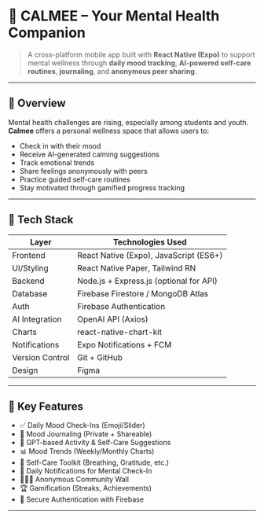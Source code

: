# 💚 CALMEE – Your Mental Health Companion

> A cross-platform mobile app built with **React Native (Expo)** to support mental wellness through **daily mood tracking**, **AI-powered self-care routines**, **journaling**, and **anonymous peer sharing**.

---

## 🧠 Overview

Mental health challenges are rising, especially among students and youth. **Calmee** offers a personal wellness space that allows users to:

- Check in with their mood
- Receive AI-generated calming suggestions
- Track emotional trends
- Share feelings anonymously with peers
- Practice guided self-care routines
- Stay motivated through gamified progress tracking

---

## 🚀 Tech Stack

| Layer        | Technologies Used                                 |
|-------------|----------------------------------------------------|
| Frontend     | React Native (Expo), JavaScript (ES6+)            |
| UI/Styling   | React Native Paper, Tailwind RN                   |
| Backend      | Node.js + Express.js (optional for API)           |
| Database     | Firebase Firestore / MongoDB Atlas                |
| Auth         | Firebase Authentication                           |
| AI Integration | OpenAI API (Axios)                             |
| Charts       | react-native-chart-kit                            |
| Notifications | Expo Notifications + FCM                        |
| Version Control | Git + GitHub                                  |
| Design       | Figma                                             |

---

## 📱 Key Features

- ✅ Daily Mood Check-Ins (Emoji/Slider)
- 📖 Mood Journaling (Private + Shareable)
- 🤖 GPT-based Activity & Self-Care Suggestions
- 📊 Mood Trends (Weekly/Monthly Charts)
- 🧘 Self-Care Toolkit (Breathing, Gratitude, etc.)
- 🔔 Daily Notifications for Mental Check-In
- 🧑‍🤝‍🧑 Anonymous Community Wall
- 🏆 Gamification (Streaks, Achievements)
- 🔐 Secure Authentication with Firebase

---

